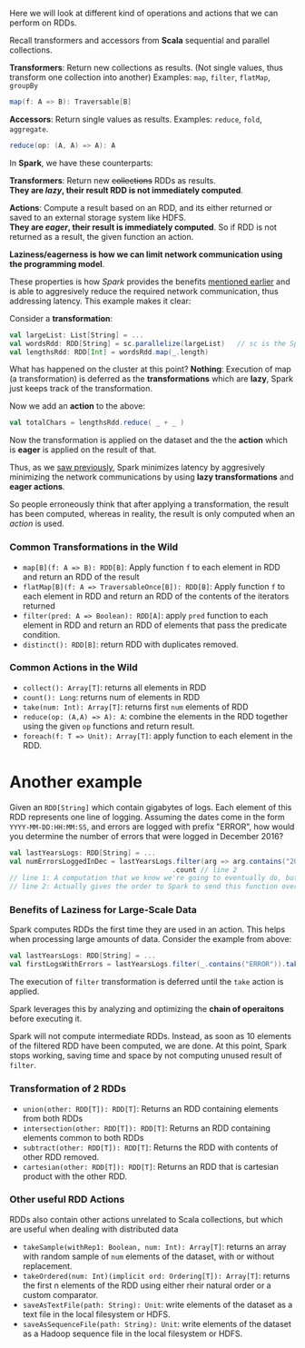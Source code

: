 Here we will look at different kind of operations and actions that we can perform on RDDs. 

Recall transformers and accessors from **Scala** sequential and parallel collections.

**Transformers**: Return new collections as results. (Not single values, thus transform one collection into another)
Examples: `map`, `filter`, `flatMap`, `groupBy`

```scala
map(f: A => B): Traversable[B]
```
**Accessors**: Return single values as results.
Examples: `reduce`, `fold`, `aggregate`.
```scala
reduce(op: (A, A) => A): A
```

In **Spark**, we have these counterparts:

**Transformers**: Return new ~~collections~~ RDDs as results.<br/>**They are _lazy_, their result RDD is not immediately computed**.

**Actions**: Compute a result based on an RDD, and its either returned or saved to an external storage system like HDFS.<br/>**They are _eager_, their result is immediately computed**. So if RDD is not returned as a result, the given function an action.

**Laziness/eagerness is how we can limit network communication using the programming model**. 

These properties is how *Spark* provides the benefits [mentioned earlier](https://github.com/rohitvg/scala-spark-4/wiki/Latency#question-how-do-these-numbers-affect-big-data-processing) and is able to aggresively reduce the required network communication, thus addressing latency. This example makes it clear:

Consider a **transformation**:
```scala
val largeList: List[String] = ...
val wordsRdd: RDD[String] = sc.parallelize(largeList)   // sc is the SparkContext
val lengthsRdd: RDD[Int] = wordsRdd.map(_.length)
```
What has happened on the cluster at this point?
**Nothing**: Execution of map (a transformation) is deferred as the **transformations** which are **lazy**, Spark just keeps track of the transformation.

Now we add an **action** to the above:
```scala
val totalChars = lengthsRdd.reduce( _ + _ )
```
Now the transformation is applied on the dataset and the the **action** which is **eager** is applied on the result of that.

Thus, as we [saw previously](https://github.com/rohitvg/scala-spark-4/wiki/Latency#question-how-do-these-numbers-affect-big-data-processing), Spark minimizes latency by aggresively minimizing the network communications by using **lazy transformations** and **eager actions**.

So people erroneously think that after applying a transformation, the result has been computed, whereas in reality, the result is only computed when an *action* is used.

### Common Transformations in the Wild

* `map[B](f: A => B): RDD[B]`: Apply function `f` to each element in RDD and return an RDD of the result
* `flatMap[B](f: A => TraversableOnce[B]): RDD[B]`: Apply function `f` to each element in RDD and return an RDD of the contents of the iterators returned
* `filter(pred: A => Boolean): RDD[A]`: apply `pred` function to each element in RDD and return an RDD of elements that pass the predicate condition.
* `distinct(): RDD[B]`: return RDD with duplicates removed.

### Common Actions in the Wild

* `collect(): Array[T]`: returns all elements in RDD
* `count(): Long`: returns num of elements in RDD
* `take(num: Int): Array[T]`: returns first `num` elements of RDD
* `reduce(op: (A,A) => A): A`: combine the elements in the RDD together using the given `op` functions and return result.
* `foreach(f: T => Unit): Array[T]`: apply function to each element in the RDD.

# Another example

Given an `RDD[String]` which contain gigabytes of logs. Each element of this RDD represents one line of logging. Assuming the dates come in the form `YYYY-MM-DD:HH:MM:SS`, and errors are logged with prefix "ERROR", how would you determine the number of errors that were logged in December 2016?

```scala
val lastYearsLogs: RDD[String] = ...
val numErrorsLoggedInDec = lastYearsLogs.filter(arg => arg.contains("2016-12") && arg.contains("ERROR")) // line 1
                                        .count // line 2
// line 1: A computation that we know we're going to eventually do, but we haven't started it yet - lazy.
// line 2: Actually gives the order to Spark to send this function over the network to all of the little individual machines to do their computations, and then to add them up and send back the results, the count call. And to aggregate it, combine it all up, so that you have one integer or one long with the number of errors in the logs
```

### Benefits of Laziness for Large-Scale Data

Spark computes RDDs the first time they are used in an action. This helps when processing large amounts of data. Consider the example from above:

```scala
val lastYearsLogs: RDD[String] = ...
val firstLogsWithErrors = lastYearsLogs.filter(_.contains("ERROR")).take(10)
```

The execution of `filter` transformation is deferred until the `take` action is applied.

Spark leverages this by analyzing and optimizing the **chain of operaitons** before executing it.

Spark will not compute intermediate RDDs. Instead, as soon as 10 elements of the filtered RDD have been computed, we are done. At this point, Spark stops working, saving time and space by not computing unused result of `filter`.

### Transformation of 2 RDDs

* `union(other: RDD[T]): RDD[T]`: Returns an RDD containing elements from both RDDs
* `intersection(other: RDD[T]): RDD[T]`: Returns an RDD containing elements common to both RDDs
* `subtract(other: RDD[T]): RDD[T]`: Returns the RDD with contents of other RDD removed.
* `cartesian(other: RDD[T]): RDD[T]`: Returns an RDD that is cartesian product with the other RDD.

### Other useful RDD Actions

RDDs also contain other actions unrelated to Scala collections, but which are useful when dealing with distributed data

* `takeSample(withRep1: Boolean, num: Int): Array[T]`: returns an array with random sample of `num` elements of the dataset, with or without replacement.
* `takeOrdered(num: Int)(implicit ord: Ordering[T]): Array[T]`: returns the first n elements of the RDD using either rheir natural order or a custom comparator.
* `saveAsTextFile(path: String): Unit`: write elements of the dataset as a text file in the local filesystem or HDFS.
* `saveAsSequenceFile(path: String): Unit`: write elements of the dataset as a Hadoop sequence file in the local filesystem or HDFS.
